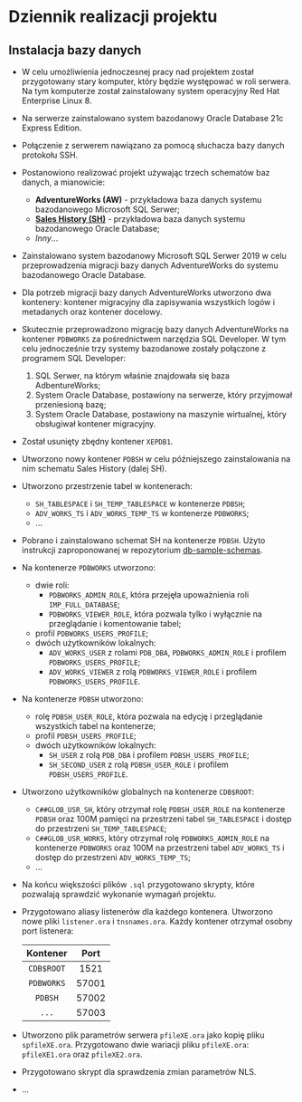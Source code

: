# Dziennik realizacji projektu

## Instalacja bazy danych

- W celu umożliwienia jednoczesnej pracy nad projektem został przygotowany stary komputer, który będzie występować w roli serwera. Na tym komputerze został zainstalowany  system operacyjny Red Hat Enterprise Linux 8.

- Na serwerze zainstalowano system bazodanowy Oracle Database 21c Express Edition. 

- Połączenie z serwerem nawiązano za pomocą słuchacza bazy danych protokołu SSH.

- Postanowiono realizować projekt używając trzech schematów baz danych, a mianowicie:
  - **AdventureWorks (AW)** - przykładowa baza danych systemu bazodanowego Microsoft SQL Serwer;
  - [**Sales History (SH)**](https://github.com/oracle-samples/db-sample-schemas)  - przykładowa baza danych systemu bazodanowego Oracle Database;
  - *Inny*...
  
- Zainstalowano system bazodanowy Microsoft SQL Serwer 2019 w celu przeprowadzenia migracji bazy danych AdventureWorks do systemu bazodanowego Oracle Database.

- Dla potrzeb migracji bazy danych AdventureWorks utworzono dwa kontenery: kontener migracyjny dla zapisywania wszystkich logów i metadanych oraz kontener docelowy.

- Skutecznie przeprowadzono migrację bazy danych AdventureWorks na kontener `PDBWORKS` za pośrednictwem narzędzia SQL Developer. W tym celu jednocześnie trzy systemy bazodanowe zostały połączone z programem SQL Developer: 
  1. SQL Serwer, na którym właśnie znajdowała się baza AdbentureWorks;
  2. System Oracle Database, postawiony na serwerze, który przyjmował przeniesioną bazę;
  3. System Oracle Database, postawiony na maszynie wirtualnej, który obsługiwał kontener migracyjny.
  
- Został usunięty zbędny kontener `XEPDB1`.

- Utworzono nowy kontener `PDBSH` w celu późniejszego zainstalowania na nim schematu Sales History (dalej SH).

- Utworzono przestrzenie tabel w kontenerach:
  - `SH_TABLESPACE` i `SH_TEMP_TABLESPACE` w kontenerze `PDBSH`;
  - `ADV_WORKS_TS` i `ADV_WORKS_TEMP_TS` w kontenerze `PDBWORKS`;
  - ...
  
- Pobrano i zainstalowano schemat SH na kontenerze `PDBSH`. Użyto instrukcji zaproponowanej w repozytorium [db-sample-schemas](https://github.com/oracle-samples/db-sample-schemas).

- Na kontenerze `PDBWORKS` utworzono:
  - dwie roli:
    - `PDBWORKS_ADMIN_ROLE`, która przejęła upoważnienia roli `IMP_FULL_DATABASE`;
    - `PDBWORKS_VIEWER_ROLE`, która pozwala tylko i wyłącznie na przeglądanie i komentowanie tabel;
  - profil `PDBWORKS_USERS_PROFILE`;
  - dwóch użytkowników lokalnych:
    - `ADV_WORKS_USER` z rolami `PDB_DBA`, `PDBWORKS_ADMIN_ROLE` i profilem `PDBWORKS_USERS_PROFILE`;
    - `ADV_WORKS_VIEWER` z rolą `PDBWORKS_VIEWER_ROLE` i profilem `PDBWORKS_USERS_PROFILE`.
  
- Na kontenerze `PDBSH` utworzono:
  - rolę `PDBSH_USER_ROLE`, która pozwala na edycję i przeglądanie wszystkich tabel na kontenerze;
  - profil `PDBSH_USERS_PROFILE`;
  - dwóch użytkowników lokalnych:
    - `SH_USER` z rolą `PDB_DBA` i profilem `PDBSH_USERS_PROFILE`;
    - `SH_SECOND_USER` z rolą `PDBSH_USER_ROLE` i profilem `PDBSH_USERS_PROFILE`.
  
- Utworzono użytkowników globalnych na kontenerze `CDB$ROOT`:
  - `C##GLOB_USR_SH`, który otrzymał rolę `PDBSH_USER_ROLE` na kontenerze `PDBSH` oraz 100M pamięci na przestrzeni tabel `SH_TABLESPACE` i dostęp do przestrzeni `SH_TEMP_TABLESPACE`;
  - `C##GLOB_USR_WORKS`, który otrzymał rolę `PDBWORKS_ADMIN_ROLE` na kontenerze `PDBWORKS` oraz 100M na przestrzeni tabel `ADV_WORKS_TS` i dostęp do przestrzeni `ADV_WORKS_TEMP_TS`;
  - ...
  
- Na końcu większości plików `.sql` przygotowano skrypty, które pozwalają sprawdzić wykonanie wymagań projektu.

- Przygotowano aliasy listenerów dla każdego kontenera. Utworzono nowe pliki `listener.ora` i `tnsnames.ora`. Każdy kontener otrzymał osobny port listenera: 

  |  Kontener  | Port  |
  | :--------: | :---: |
  | `CDB$ROOT` | 1521  |
  | `PDBWORKS` | 57001 |
  |  `PDBSH`   | 57002 |
  |   `...`    | 57003 |

  

- Utworzono plik parametrów serwera `pfileXE.ora` jako kopię pliku `spfileXE.ora`. Przygotowano dwie wariacji pliku `pfileXE.ora`: `pfileXE1.ora` oraz `pfileXE2.ora`.

- Przygotowano skrypt dla sprawdzenia zmian parametrów NLS.

- ...